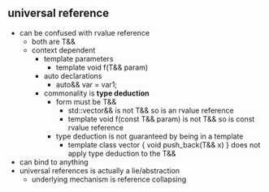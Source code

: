 ## universal reference
- can be confused with rvalue reference
	- both are T&&
	- context dependent
		- template parameters
			- template<typename T> void f(T&& param)
		- auto declarations
			- auto&& var = var1;
		- commonality is **type deduction**
			- form must be T&&
				- std::vector<T>&& is not T&& so is an rvalue reference
				- template<typename T> void f(const T&& param) is not T&& so is const rvalue reference
			- type deduction is not guaranteed by being in a template
				- template<typename T> class vector { 
					void push_back(T&& x)
				} does not apply type deduction to the T&&
- can bind to anything
- universal references is actually a lie/abstraction
	- underlying mechanism is reference collapsing
